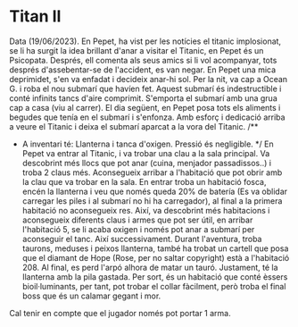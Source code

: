 # Titan II
Data (19/06/2023).
En Pepet, ha vist per les notícies el titanic implosionat, se li ha surgit la idea brillant d'anar a visitar el Titanic, en Pepet és un Psicopata. Després, ell comenta als seus amics si li vol acompanyar, tots després d'assebentar-se de l'accident, es van negar. En Pepet una mica deprimidet, s'en va enfadat i decideix anar-hi sol. Per la nit, va cap a Ocean G. i roba el nou submarí que havíen fet. Aquest submarí és indestructible i conté infinits tancs d'aire comprimit. S'emporta el submarí amb una grua cap a casa (viu al carrer). El dia següent, en Pepet posa tots els aliments i begudes que tenía en el submarí i s'enfonza. Amb esforç i dedicació arriba a veure el Titanic i deixa el submarí aparcat a la vora del Titanic.
/**
* A inventari té: Llanterna i tanca d'oxigen. Pressió és negligible.
*/
En Pepet va entrar al Titanic, i va trobar una clau a la sala principal. Va descobrint més llocs que pot anar (cuina, menjador passadissos..) i troba 2 claus més. Aconsegueix arribar a l'habitació que pot obrir amb la clau que va trobar en la sala. En entrar troba un habitació fosca, encén la llanterna i veu que només queda 20% de batería (Es va oblidar carregar les piles i al submarí no hi ha carregador), al final a la primera habitació no aconsegueix res. Així, va descobrint més habitacions i aconsegueix diferents claus i armes que pot ser útil, en arribar l'habitació 5, se li acaba oxigen i només pot anar a submarí per aconseguir el tanc. Així successivament. Durant l'aventura, troba taurons, meduses i peixos llanterna, també ha trobat un cartell que posa que el diamant de Hope (Rose, per no saltar copyright) està a l'habitació 208. Al final, es perd l'arpó alhora de matar un tauró. Justament, té la llanterna amb la pila gastada. Per sort, és un habitació que conté èssers bioil·luminants, per tant, pot trobar el collar fàcilment, però troba el final boss que és un calamar gegant i mor.

Cal tenir en compte que el jugador només pot portar 1 arma.
